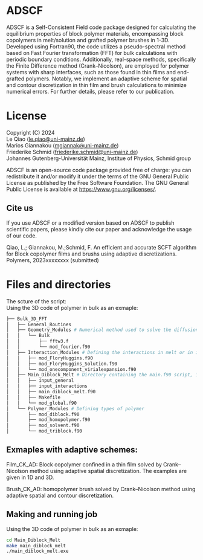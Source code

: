 # ADSCF
ADSCF is a Self-Consistent Field code package designed for calculating the equilibrium properties of block polymer materials, encompassing block copolymers in melt/solution and grafted polymer brushes in 1-3D. Developed using Fortran90, the code utilizes a pseudo-spectral method based on Fast Fourier transformation (FFT) for bulk calculations with periodic boundary conditions. Additionally, real-space methods, specifically the Finite Difference method (Crank–Nicolson), are employed for polymer systems with sharp interfaces, such as those found in thin films and end-grafted polymers. Notably, we implement an adaptive scheme for spatial and contour discretization in thin film and brush calculations to minimize numerical errors. For further details, please refer to our publication.

# License 

Copyright (C) 2024  
Le Qiao (<le.qiao@uni-mainz.de>)  
Marios Giannakou (<mgiannak@uni-mainz.de>)  
Friederike Schmid (<friederike.schmid@uni-mainz.de>)  
Johannes Gutenberg-Universität Mainz, Institue of Physics, Schmid group  

ADSCF is an open-source code package provided free of charge: you can redistribute it and/or modify it under the terms of the GNU General Public License as published by the Free Software Foundation. The GNU General Public License is available at <https://www.gnu.org/licenses/>.

## Cite us 
If you use ADSCF or a modified version based on ADSCF to publish scientific papers, please kindly cite our paper and acknowledge the usage of our code.  

Qiao, L.; Giannakou, M.;Schmid, F. An efficient and accurate SCFT algorithm for Block copolymer
films and brushs using adaptive discretizations. Polymers, 2023xxxxxxxx (submitted)



# Files and directories
The scture of the script:\
Using the 3D code of polymer in bulk as an exmaple:
```bash
├── Bulk_3D_FFT
│   ├── General_Routines
│   ├── Geometry_Modules # Numerical method used to solve the diffusion equation, in this emaple FFT is used. 
│   │   └── Bulk
│   │       ├── fftw3.f
│   │       └── mod_fourier.f90
│   ├── Interaction_Modules # Defining the interactions in melt or in implicit/explicit solvent.
│   │   ├── mod_FloryHuggins.f90
│   │   ├── mod_FloryHuggins_Solution.f90
│   │   └── mod_onecomponent_virialexpansion.f90
│   ├── Main_Diblock_Melt # Directory containing the main.f90 script, input parmeters and Makefiles
│   │   ├── input_general
│   │   ├── input_interactions
│   │   ├── main_diblock_melt.f90
│   │   ├── Makefile
│   │   └── mod_global.f90
│   └── Polymer_Modules # Defining types of polymer
│       ├── mod_diblock.f90
│       ├── mod_homopolymer.f90
│       ├── mod_solvent.f90
│       └── mod_triblock.f90
```
## Exmaples with adaptive schemes:
Film_CK_AD: Block copolymer confined in a thin film solved by Crank–Nicolson method using adaptive spatial discretization. The examples are given in 1D and 3D. 

Brush_CK_AD: homopolymer brush solved by Crank–Nicolson method using adaptive spatial and contour discretization.   

## Making and running job
Using the 3D code of polymer in bulk as an exmaple: 
```bash
cd Main_Diblock_Melt
make main_diblock_melt  
./main_diblock_melt.exe  
```
